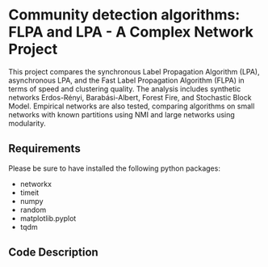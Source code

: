 # Community detection algorithms: FLPA and LPA - A Complex Network Project
This project compares the synchronous Label Propagation Algorithm (LPA), asynchronous LPA, and the Fast Label Propagation Algorithm (FLPA) in terms of speed and clustering quality. The analysis includes synthetic networks Erdos-Rényi, Barabási-Albert, Forest Fire, and Stochastic Block Model. Empirical networks are also tested, comparing algorithms on small networks with known partitions using NMI and large networks using modularity. 

## Requirements
Please be sure to have installed the following python packages:
- networkx
- timeit
- numpy
- random
- matplotlib.pyplot
- tqdm

## Code Description

